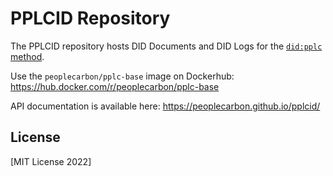 # PPLCID Repository

The PPLCID repository hosts DID Documents and DID Logs for the [`did:pplc` method](https://github.com/peoplecarbon/pplcid/).

Use the `peoplecarbon/pplc-base` image on Dockerhub: https://hub.docker.com/r/peoplecarbon/pplc-base 

API documentation is available here: https://peoplecarbon.github.io/pplcid/    

## License

[MIT License 2022]
